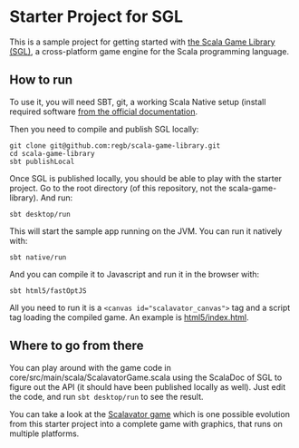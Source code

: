 # Starter Project for SGL

This is a sample project for getting started with [the Scala Game
Library (SGL)](https://github.com/regb/scala-game-library), a cross-platform
game engine for the Scala programming language.

## How to run

To use it, you will need SBT, git, a working Scala Native setup (install
required software [from the official
documentation](https://scala-native.readthedocs.io/en/v0.3.9-docs/user/setup.html#installing-clang-and-runtime-dependencies).

Then you need to compile and publish SGL locally:

    git clone git@github.com:regb/scala-game-library.git
    cd scala-game-library
    sbt publishLocal

Once SGL is published locally, you should be able to play with the starter project.
Go to the root directory (of this repository, not the scala-game-library). And
run:

    sbt desktop/run

This will start the sample app running on the JVM. You can run it natively with:

    sbt native/run

And you can compile it to Javascript and run it in the browser with:

    sbt html5/fastOptJS

All you need to run it is a `<canvas id="scalavator_canvas">` tag and a script
tag loading the compiled game. An example is
[html5/index.html](html5/index.html).

## Where to go from there

You can play around with the game code in core/src/main/scala/ScalavatorGame.scala using
the ScalaDoc of SGL to figure out the API (it should have been published locally as well).
Just edit the code, and run `sbt desktop/run` to see the result.

You can take a look at the [Scalavator
game](https://github.com/regb/scalavator) which is one possible evolution from
this starter project into a complete game with graphics, that runs on multiple
platforms.
